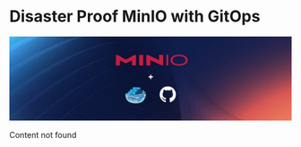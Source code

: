 # Disaster Proof MinIO with GitOps

![Header Image](/articles/images/Disaster_Proof_MinIO_with_GitOps.jpg)

Content not found

